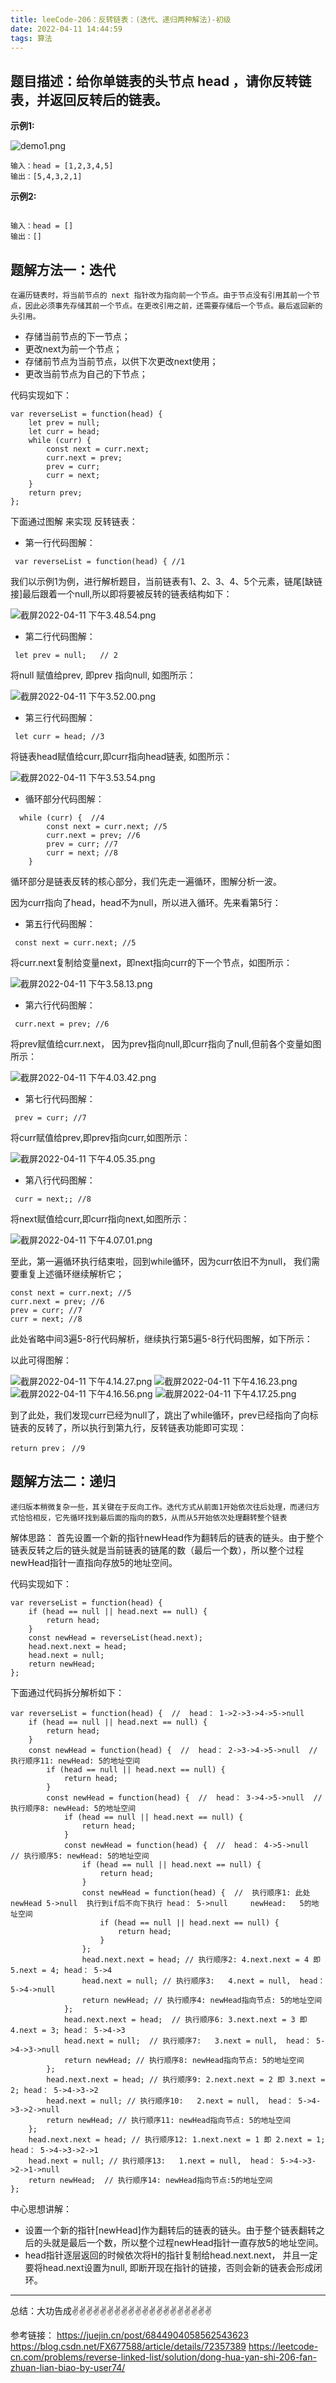 ```yaml
---
title: leeCode-206：反转链表：(迭代、递归两种解法)-初级
date: 2022-04-11 14:44:59
tags: 算法
---
```

<meta name="referrer" content="no-referrer"/>

## 题目描述：给你单链表的头节点 head ，请你反转链表，并返回反转后的链表。

**示例1:**

![demo1.png](https://upload-images.jianshu.io/upload_images/11846892-e379a9cc3764efd8.jpeg?imageMogr2/auto-orient/strip%7CimageView2/2/w/1240)

```
输入：head = [1,2,3,4,5]
输出：[5,4,3,2,1]
```

**示例2:**
```

输入：head = []
输出：[]

````

## 题解方法一：迭代

`在遍历链表时，将当前节点的 next 指针改为指向前一个节点。由于节点没有引用其前一个节点，因此必须事先存储其前一个节点。在更改引用之前，还需要存储后一个节点。最后返回新的头引用。`

* 存储当前节点的下一节点；
* 更改next为前一个节点；
* 存储前节点为当前节点，以供下次更改next使用；
* 更改当前节点为自己的下节点；

代码实现如下：
```
var reverseList = function(head) {
    let prev = null;
    let curr = head;
    while (curr) {
        const next = curr.next;
        curr.next = prev;
        prev = curr;
        curr = next;
    }
    return prev;
};
```

下面通过图解 来实现 反转链表：

* 第一行代码图解：

```
 var reverseList = function(head) { //1
```

我们以示例1为例，进行解析题目，当前链表有1、2、3、4、5个元素，链尾[缺链接]最后跟着一个null,所以即将要被反转的链表结构如下：

![截屏2022-04-11 下午3.48.54.png](https://upload-images.jianshu.io/upload_images/11846892-ae51cab1329393ff.png?imageMogr2/auto-orient/strip%7CimageView2/2/w/1240)


* 第二行代码图解：
```
 let prev = null;   // 2
```
将null 赋值给prev, 即prev 指向null, 如图所示：

![截屏2022-04-11 下午3.52.00.png](https://upload-images.jianshu.io/upload_images/11846892-7047e1b88c9f2346.png?imageMogr2/auto-orient/strip%7CimageView2/2/w/1240)

* 第三行代码图解：
```
 let curr = head; //3
```
将链表head赋值给curr,即curr指向head链表, 如图所示：

![截屏2022-04-11 下午3.53.54.png](https://upload-images.jianshu.io/upload_images/11846892-5a23ea506a26afb3.png?imageMogr2/auto-orient/strip%7CimageView2/2/w/1240)

* 循环部分代码图解：
```
  while (curr) {  //4
        const next = curr.next; //5
        curr.next = prev; //6
        prev = curr; //7
        curr = next; //8
    }
```
循环部分是链表反转的核心部分，我们先走一遍循环，图解分析一波。

因为curr指向了head，head不为null，所以进入循环。先来看第5行：

* 第五行代码图解：
```
 const next = curr.next; //5
```
将curr.next复制给变量next，即next指向curr的下一个节点，如图所示：

![截屏2022-04-11 下午3.58.13.png](https://upload-images.jianshu.io/upload_images/11846892-b62650e4fa713e6f.png?imageMogr2/auto-orient/strip%7CimageView2/2/w/1240)

* 第六行代码图解：
```
 curr.next = prev; //6
```
将prev赋值给curr.next， 因为prev指向null,即curr指向了null,但前各个变量如图所示：

![截屏2022-04-11 下午4.03.42.png](https://upload-images.jianshu.io/upload_images/11846892-deab58010f4a1f98.png?imageMogr2/auto-orient/strip%7CimageView2/2/w/1240)

* 第七行代码图解：
```
 prev = curr; //7
```
将curr赋值给prev,即prev指向curr,如图所示：

![截屏2022-04-11 下午4.05.35.png](https://upload-images.jianshu.io/upload_images/11846892-53fd2349465757bf.png?imageMogr2/auto-orient/strip%7CimageView2/2/w/1240)

* 第八行代码图解：
```
 curr = next;; //8
```
将next赋值给curr,即curr指向next,如图所示：


![截屏2022-04-11 下午4.07.01.png](https://upload-images.jianshu.io/upload_images/11846892-d30599903d8e870b.png?imageMogr2/auto-orient/strip%7CimageView2/2/w/1240)

至此，第一遍循环执行结束啦，回到while循环，因为curr依旧不为null， 我们需要重复上述循环继续解析它；

```
const next = curr.next; //5
curr.next = prev; //6
prev = curr; //7
curr = next; //8
```
此处省略中间3遍5-8行代码解析，继续执行第5遍5-8行代码图解，如下所示：

以此可得图解：

![截屏2022-04-11 下午4.14.27.png](https://upload-images.jianshu.io/upload_images/11846892-9cf9cd948cb52607.png?imageMogr2/auto-orient/strip%7CimageView2/2/w/1240)
![截屏2022-04-11 下午4.16.23.png](https://upload-images.jianshu.io/upload_images/11846892-625dad964b02505b.png?imageMogr2/auto-orient/strip%7CimageView2/2/w/1240)
![截屏2022-04-11 下午4.16.56.png](https://upload-images.jianshu.io/upload_images/11846892-bbcfc838b0d6677c.png?imageMogr2/auto-orient/strip%7CimageView2/2/w/1240)
![截屏2022-04-11 下午4.17.25.png](https://upload-images.jianshu.io/upload_images/11846892-01867ef0a012d558.png?imageMogr2/auto-orient/strip%7CimageView2/2/w/1240)

到了此处，我们发现curr已经为null了，跳出了while循环，prev已经指向了向标链表的反转了，所以执行到第九行，反转链表功能即可实现：

```
return prev； //9
```


## 题解方法二：递归

`递归版本稍微复杂一些，其关键在于反向工作。迭代方式从前面1开始依次往后处理，而递归方式恰恰相反，它先循环找到最后面的指向的数5，从而从5开始依次处理翻转整个链表`

解体思路： 首先设置一个新的指针newHead作为翻转后的链表的链头。由于整个链表反转之后的链头就是当前链表的链尾的数（最后一个数），所以整个过程newHead指针一直指向存放5的地址空间。


代码实现如下：
```
var reverseList = function(head) {
    if (head == null || head.next == null) {
        return head;
    }
    const newHead = reverseList(head.next);
    head.next.next = head;
    head.next = null;
    return newHead;
};

```

下面通过代码拆分解析如下：

```
var reverseList = function(head) {  //  head： 1->2->3->4->5->null 
    if (head == null || head.next == null) {
        return head;
    }
    const newHead = function(head) {  //  head： 2->3->4->5->null  // 执行顺序11: newHead: 5的地址空间
        if (head == null || head.next == null) {
            return head;
        }
        const newHead = function(head) {  //  head： 3->4->5->null  // 执行顺序8: newHead: 5的地址空间
            if (head == null || head.next == null) {
                return head;
            }
            const newHead = function(head) {  //  head： 4->5->null  // 执行顺序5: newHead: 5的地址空间
                if (head == null || head.next == null) {
                    return head;
                }
                const newHead = function(head) {  //  执行顺序1: 此处newHead 5->null  执行到if后不向下执行 head： 5->null     newHead:   5的地址空间
                    if (head == null || head.next == null) {
                        return head;
                    }
                };
                head.next.next = head; // 执行顺序2: 4.next.next = 4 即 5.next = 4; head： 5->4
                head.next = null; // 执行顺序3:   4.next = null,  head： 5->4->null
                return newHead; // 执行顺序4: newHead指向节点: 5的地址空间  
            };
            head.next.next = head;  // 执行顺序6: 3.next.next = 3 即 4.next = 3; head： 5->4->3
            head.next = null;  // 执行顺序7:   3.next = null,  head： 5->4->3->null
            return newHead; // 执行顺序8: newHead指向节点: 5的地址空间  
        };
        head.next.next = head; // 执行顺序9: 2.next.next = 2 即 3.next = 2; head： 5->4->3->2
        head.next = null; // 执行顺序10:   2.next = null,  head： 5->4->3->2->null
        return newHead; // 执行顺序11: newHead指向节点: 5的地址空间  
    };
    head.next.next = head; // 执行顺序12: 1.next.next = 1 即 2.next = 1; head： 5->4->3->2->1
    head.next = null; // 执行顺序13:   1.next = null,  head： 5->4->3->2->1->null
    return newHead;  // 执行顺序14: newHead指向节点:5的地址空间 
};

```

中心思想讲解： 

* 设置一个新的指针[newHead]作为翻转后的链表的链头。由于整个链表翻转之后的头就是最后一个数，所以整个过程newHead指针一直存放5的地址空间。
* head指针逐层返回的时候依次将H的指针复制给head.next.next， 并且一定要将head.next设置为null, 即断开现在指针的链接，否则会新的链表会形成闭环。

 ---
总结：大功告成✌️✌️✌️✌️✌️✌️✌️✌️✌️✌️✌️✌️✌️✌️✌️✌️✌️✌️✌️✌️

参考链接：
https://juejin.cn/post/6844904058562543623
https://blog.csdn.net/FX677588/article/details/72357389
https://leetcode-cn.com/problems/reverse-linked-list/solution/dong-hua-yan-shi-206-fan-zhuan-lian-biao-by-user74/